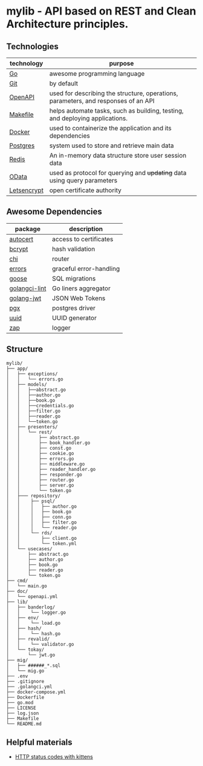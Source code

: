 # mylib - API based on REST and Clean Architecture principles.

## Technologies

| technology                                                     | purpose                                                                            |
|----------------------------------------------------------------|------------------------------------------------------------------------------------|
| [Go](https://go.dev/)                                          | awesome programming language                                                       |
| [Git](https://git-scm.com/)                                    | by default                                                                         |
| [OpenAPI](https://www.openapis.org/)                           | used for describing the structure, operations, parameters, and responses of an API |
| [Makefile](https://www.gnu.org/software/make/manual/make.html) | helps automate tasks, such as building, testing, and deploying applications.       |
| [Docker](https://www.docker.com/)                              | used to containerize the application and its dependencies                          |
| [Postgres](https://www.postgresql.org/)                        | system used to store and retrieve main data                                        |
| [Redis](https://redis.io/)                                     | An in-memory data structure store user session data                                |
| [OData](https://www.odata.org/)                                | used as protocol for querying and ~~updating~~ data using query parameters         |
| [Letsencrypt](https://letsencrypt.org/)                        | open certificate authority                                                         |

## Awesome Dependencies

| package                                                    | description             |
|------------------------------------------------------------|-------------------------|
| [autocert](golang.org/x/crypto/acme/autocert)              | access to certificates  |
| [bcrypt](golang.org/x/crypto/bcrypt)                       | hash validation         |
| [chi](github.com/go-chi/chi/v5)                            | router                  |
| [errors](github.com/pkg/errors)                            | graceful error-handling |
| [goose](github.com/pressly/goose/v3)                       | SQL migrations          |
| [golangci-lint](https://github.com/golangci/golangci-lint) | Go liners aggregator    |
| [golang-jwt](github.com/golang-jwt/jwt/v4)                 | JSON Web Tokens         |
| [pgx](github.com/jackc/pgx/v5/stdlib)                      | postgres driver         |
| [uuid](github.com/google/uuid)                             | UUID generator          |
| [zap](go.uber.org/zap)                                     | logger                  |

## Structure

```
mylib/
├── app/
│   ├── exceptions/
│   │   └── errors.go
│   ├── models/
│   │   ├──abstract.go
│   │   ├──author.go
│   │   ├──book.go
│   │   ├──credentials.go
│   │   ├──filter.go
│   │   ├──reader.go
│   │   └──token.go
│   ├── presenters/
│   │   └── rest/
│   │       ├── abstract.go
│   │       ├── book_handler.go
│   │       ├── const.go
│   │       ├── cookie.go
│   │       ├── errors.go
│   │       ├── middleware.go
│   │       ├── reader_handler.go
│   │       ├── responder.go
│   │       ├── router.go
│   │       ├── server.go
│   │       └── token.go
│   ├─── repository/
│   │    ├── psql/
│   │    │   ├── author.go 
│   │    │   ├── book.go
│   │    │   ├── conn.go
│   │    │   ├── filter.go
│   │    │   └── reader.go
│   │    └── rds/
│   │        ├── client.go
│   │        └── token.yml
│   └── usecases/
│       ├── abstract.go 
│       ├── author.go   
│       ├── book.go   
│       ├── reader.go   
│       └── token.go   
├── cmd/
│   └── main.go 
├── doc/
│   └── openapi.yml 
├── lib/
│   ├── banderlog/
│   │    └── logger.go
│   ├── env/
│   │    └── load.go
│   ├── hash/
│   │    └── hash.go
│   ├── revalid/
│   │    └── validator.go
│   └── tokay/
│       └── jwt.go
├── mig/
│   ├── ######_*.sql
│   └── mig.go 
├── .env 
├── .gitignore 
├── .golangci.yml 
├── docker-compose.yml
├── Dockerfile
├── go.mod
├── LICENSE
├── log.json
├── Makefile
└── README.md
```

## Helpful materials

* [HTTP status codes with kittens](https://httpcats.com/)

